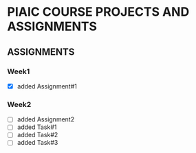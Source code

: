 # PIAIC COURSE PROJECTS AND ASSIGNMENTS
## **ASSIGNMENTS**
### **Week1**
- [x] added Assignment#1
### **Week2**
- [ ] added Assignment2
- [ ] added Task#1
- [ ] added Task#2
- [ ] added Task#3
